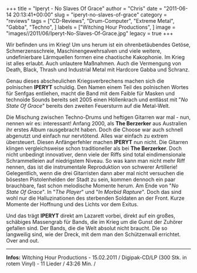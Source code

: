 +++
title = "Iperyt - No Slaves Of Grace"
author = "Chris"
date = "2011-06-14 20:13:41+00:00"
slug = "iperyt-no-slaves-of-grace"
category = "reviews"
tags = ["CD-Reviews", "Drum-Computer", "Extreme Metal", "Gabba", "Techno", ]
labels = ["Witching Hour Productions", ]
image = "images//2011/06/Iperyt-No-Slaves-Of-Grace.jpg"
legacy = true
+++

Wir befinden uns im Krieg! Um uns herum ist ein ohrenbetäubendes Getöse, Schmerzensschreie, Maschinengewehrsalven und viele weitere, undefinierbare Lärmquellen formen eine chaotische Kakophonie. Im Krieg ist alles erlaubt. Auch unlautere Maßnahmen. Auch die Vermengung von Death, Black, Thrash und Industrial Metal mit Hardcore Gabba und Schranz.

Genau dieses abscheulichen Kriegsverbrechens machen sich die polnischen **IPERYT** schuldig. Den Namen einem Teil des polnischen Wortes für Senfgas entliehen, macht die Band mit dem Faible für Masken und technoide Sounds bereits seit 2005 einen Höllenkrach und entlässt mit "_No State Of Grace_" bereits den zweiten Feuersturm auf die Metal-Welt.

Die Mischung zwischen Techno-Drums und heftigen Gitarren war mal - nun, nennen wir es: interessant! Anfang 2000, als **The Berzerker** aus Australien ihr erstes Album rausgebracht haben. Doch die Choose war auch schnell abgenutzt und einfach nur nervtötend. Alles war einfach zu extrem übersteuert. Diesen Anfängerfehler machen **IPERYT** nun nicht. Die Gitarren klingen vergleichsweise schon traditioneller als bei **The Berzerker**. Doch nicht unbedingt innovativer, denn viele der Riffs sind total eindimensionale Schrammelleien auf niedrigstem Niveau. So was kann man nicht mehr Riff nennen, das ist die instrumentale Reproduktion von schwerer Artillerie!
Gelegentlich, wenn die drei Gitarristen dann aber mal nicht versuchen die bösesten Pistolenhelden der Stadt zu sein, kommen dennoch ein paar brauchbare, fast schon melodische Momente herum. Am Ende von "_No State Of Grace_". In "_The Player_" und "_In Morbid Rapture_". Doch das sind wohl nur die Halluzinationen des sterbenden Soldaten an der Front. Kurze Momente der Hoffnung und des Lichts vor dem Exitus.

Und das trägt **IPERYT** direkt am Lazarett vorbei, direkt auf ein großes, schäbiges Massengrab für Bands, die im Krieg um die Gunst der Zuhörer gefallen sind. Der Bands, die die Welt absolut nicht braucht. Die so langweilig sind, wie der Dreck, mit dem man den Schützenwall errichtet. Over and out.





---
**Infos:**
Witching Hour Productions - 15.02.2011 / 
Digipak-CD/LP (300 Stk. in rotem Vinyl) - 11 Lieder / 43:26 Min. / 
